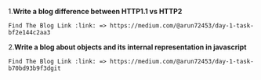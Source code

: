 
1.**Write a blog difference between HTTP1.1 vs HTTP2**
   
    Find The Blog Link :link: => https://medium.com/@arun72453/day-1-task-bf2e144c2aa3

2.**Write a blog about objects and its internal representation in javascript**
   
    Find The Blog Link :link: => https://medium.com/@arun72453/day-1-task-b70bd93b9f3dgit 